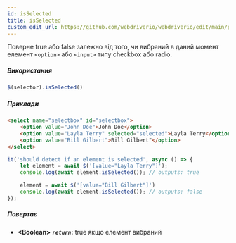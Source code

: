 ```yaml
---
id: isSelected
title: isSelected
custom_edit_url: https://github.com/webdriverio/webdriverio/edit/main/packages/webdriverio/src/commands/element/isSelected.ts
---
```


Поверне true або false залежно від того, чи вибраний в даний момент елемент `<option>` або `<input>` типу
checkbox або radio.

##### Використання

```js
$(selector).isSelected()
```

##### Приклади

```html title="index.html"
<select name="selectbox" id="selectbox">
    <option value="John Doe">John Doe</option>
    <option value="Layla Terry" selected="selected">Layla Terry</option>
    <option value="Bill Gilbert">Bill Gilbert"</option>
</select>

```

```js title="isSelected.js"
it('should detect if an element is selected', async () => {
    let element = await $('[value="Layla Terry"]');
    console.log(await element.isSelected()); // outputs: true

    element = await $('[value="Bill Gilbert"]')
    console.log(await element.isSelected()); // outputs: false
});
```

##### Повертає

- **&lt;Boolean&gt;**
            **<code><var>return</var></code>:**  true якщо елемент вибраний